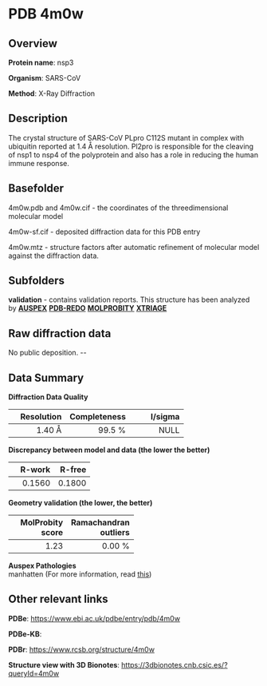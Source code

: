 # PDB 4m0w

## Overview

**Protein name**: nsp3

**Organism**: SARS-CoV

**Method**: X-Ray Diffraction

## Description

The crystal structure of SARS-CoV PLpro C112S mutant in complex with ubiquitin  reported at 1.4 Å resolution. Pl2pro is responsible for the cleaving of nsp1 to nsp4 of the polyprotein and also has a role in reducing the human immune response.

## Basefolder

4m0w.pdb and 4m0w.cif - the coordinates of the threedimensional molecular model

4m0w-sf.cif - deposited diffraction data for this PDB entry

4m0w.mtz - structure factors after automatic refinement of molecular model against the diffraction data.

## Subfolders





**validation** - contains validation reports. This structure has been analyzed by [**AUSPEX**](https://github.com/thorn-lab/coronavirus_structural_task_force/tree/master/pdb/nsp3/SARS-CoV/4m0w/validation/auspex) [**PDB-REDO**](https://github.com/thorn-lab/coronavirus_structural_task_force/tree/master/pdb/nsp3/SARS-CoV/4m0w/validation/pdb-redo) [**MOLPROBITY**](https://github.com/thorn-lab/coronavirus_structural_task_force/tree/master/pdb/nsp3/SARS-CoV/4m0w/validation/molprobity) [**XTRIAGE**](https://github.com/thorn-lab/coronavirus_structural_task_force/blob/master/pdb/nsp3/SARS-CoV/4m0w/validation/Xtriage_output.log)  



## Raw diffraction data

No public deposition. --<br> 

## Data Summary
**Diffraction Data Quality**

|   | Resolution | Completeness| I/sigma |
|---|-------------:|----------------:|--------------:|
|   |1.40 Å|99.5  %|<img width=50/>NULL |

**Discrepancy between model and data (the lower the better)**

|   | **R-work**| **R-free**   
|---|-------------:|----------------:|           
||  0.1560|  0.1800|

**Geometry validation (the lower, the better)**

|   |**MolProbity<br>score**| **Ramachandran<br>outliers** 
|---|-------------:|----------------:|
||  1.23|  0.00 %|

**Auspex Pathologies**<br> manhatten (For more information, read [this](https://github.com/thorn-lab/coronavirus_structural_task_force/blob/master/pdb/nsp3/SARS-CoV/4m0w/validation/auspex/4m0w_auspex_comments.txt))

 



## Other relevant links 
**PDBe**:  https://www.ebi.ac.uk/pdbe/entry/pdb/4m0w

**PDBe-KB**:  
 
**PDBr**: https://www.rcsb.org/structure/4m0w 

**Structure view with 3D Bionotes**: https://3dbionotes.cnb.csic.es/?queryId=4m0w

